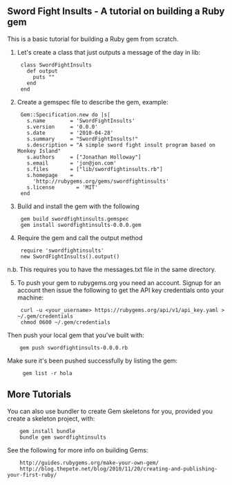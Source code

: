 Sword Fight Insults - A tutorial on building a Ruby gem
-------------------------------------------------------

This is a basic tutorial for building a Ruby gem from scratch.

1. Let's create a class that just outputs a message of the day in lib:

        class SwordFightInsults
          def output
            puts ""
          end
        end
    
2. Create a gemspec file to describe the gem, example:

        Gem::Specification.new do |s|
          s.name        = 'SwordFightInsults'
          s.version     = '0.0.0'
          s.date        = '2010-04-28'
          s.summary     = "SwordFightInsults!"
          s.description = "A simple sword fight insult program based on Monkey Island"
          s.authors     = ["Jonathan Holloway"]
          s.email       = 'jon@jon.com'
          s.files       = ["lib/swordfightinsults.rb"]
          s.homepage    =
            'http://rubygems.org/gems/swordfightinsults'
          s.license       = 'MIT'
        end
    
3. Build and install the gem with the following

        gem build swordfightinsults.gemspec
        gem install swordfightinsults-0.0.0.gem
    
4. Require the gem and call the output method

        require 'swordfightinsults'
        new SwordFightInsults().output()
  
n.b. This requires you to have the messages.txt file in the same directory.

5. To push your gem to rubygems.org you need an account.  Signup for an account then issue the following to get the API key credentials onto your machine:

        curl -u <your_username> https://rubygems.org/api/v1/api_key.yaml > ~/.gem/credentials
        chmod 0600 ~/.gem/credentials

Then push your local gem that you've built with:

        gem push swordfightinsults-0.0.0.rb

Make sure it's been pushed successfully by listing the gem:

         gem list -r hola
        
More Tutorials
--------------

You can also use bundler to create Gem skeletons for you, provided you create a skeleton project, with:

        gem install bundle
        bundle gem swordfightinsults

See the following for more info on building Gems:

        http://guides.rubygems.org/make-your-own-gem/
        http://blog.thepete.net/blog/2010/11/20/creating-and-publishing-your-first-ruby/
        
